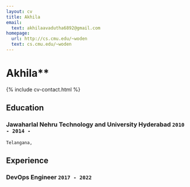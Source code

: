 ```yaml
---
layout: cv
title: Akhila
email:
  text: akhilaavadutha6892@gmail.com
homepage:
  url: http://cs.cmu.edu/~woden
  text: cs.cmu.edu/~woden
---
```


# Akhila**

<!--
include contact information from the front matter
Supported arguments:
    - homepage: url, text
    - phone
    - email
-->

{% include cv-contact.html %}

## Education

### **Jawaharlal Nehru Technology and University Hyderabad** `2010 - 2014 -`

```
Telangana,
```

## Experience

### **DevOps Engineer** `2017 - 2022`


